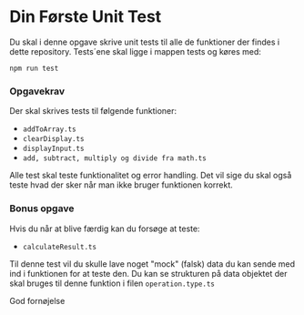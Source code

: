# Din Første Unit Test

Du skal i denne opgave skrive unit tests til alle de funktioner der findes i dette repository.
Tests´ene skal ligge i mappen tests og køres med:

`npm run test`

### Opgavekrav

Der skal skrives tests til følgende funktioner:

- `addToArray.ts`
- `clearDisplay.ts`
- `displayInput.ts`
- `add, subtract, multiply og divide fra math.ts`

Alle test skal teste funktionalitet og error handling. Det vil sige du skal også teste hvad der sker når man ikke bruger funktionen korrekt.

### Bonus opgave

Hvis du når at blive færdig kan du forsøge at teste:

- `calculateResult.ts`

Til denne test vil du skulle lave noget "mock" (falsk) data du kan sende med ind i funktionen for at teste den.
Du kan se strukturen på data objektet der skal bruges til denne funktion i filen `operation.type.ts`

God fornøjelse

